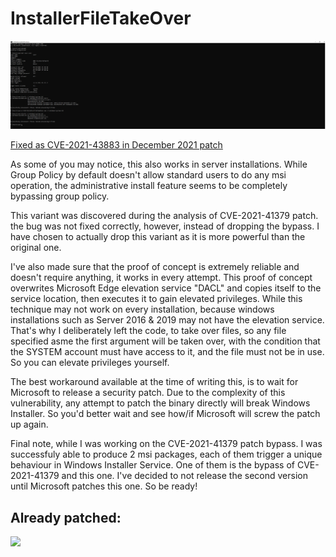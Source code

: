 # InstallerFileTakeOver

![Screenshot](Untitled2.jpg)

[Fixed as CVE-2021-43883 in December 2021 patch](https://msrc.microsoft.com/update-guide/en-US/vulnerability/CVE-2021-43883)

As some of you may notice, this also works in server installations. While Group Policy by default doesn't allow standard users to do any msi operation, the administrative install feature seems to be completely bypassing group policy.

This variant was discovered during the analysis of CVE-2021-41379 patch. the bug was not fixed correctly, however, instead of dropping the bypass. I have chosen to actually drop this variant as it is more powerful than the original one.

I've also made sure that the proof of concept is extremely reliable and doesn't require anything, it works in every attempt. This proof of concept overwrites Microsoft Edge elevation service "DACL" and copies itself to the service location, then executes it to gain elevated privileges. While this technique may not work on every installation, because windows installations such as Server 2016 & 2019 may not have the elevation service. That's why I deliberately left the code, to take over files, so any file specified asme the first argument will be taken over, with the condition that the SYSTEM account must have access to it, and the file must not be in use. So you can elevate privileges yourself.

The best workaround available at the time of writing this, is to wait for Microsoft to release a security patch. Due to the complexity of this vulnerability, any attempt to patch the binary directly will break Windows Installer. So you'd better wait and see how/if Microsoft will screw the patch up again.

Final note, while I was working on the CVE-2021-41379 patch bypass. I was successfuly able to produce 2 msi packages, each of them trigger a unique behaviour in Windows Installer Service. One of them is the bypass of CVE-2021-41379 and this one. I've decided to not release the second version until Microsoft patches this one. So be ready!

## Already patched:
![](https://github.com/nu11secur1ty/Windows11Exploits/blob/main/InstallerFileTakeOver/Docs/Pach.png)
